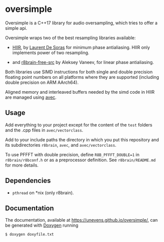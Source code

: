 # oversimple

Oversimple is a C++17 library for audio oversampling, which tries to offer a simple api.

Oversimple wraps two of the best resampling libraries available: 

- [HIIR](https://github.com/unevens/hiir), by [Laurent De Soras](http://ldesoras.free.fr/) for minimum phase antialiasing. HIIR only implements power of two resampling.

- and [r8brain-free-src](https://github.com/avaneev/r8brain-free-src) by Aleksey Vaneev, for linear phase antialiasing.

Both libraries use SIMD instructions for both single and double precision floating point numbers on all platforms where they are supported (including double precision on ARM AArch64).

Aligned memory and interleaved buffers needed by the simd code in HIIR are managed using [avec](https://github.com/unevens/avec).

## Usage

Add everything to your project except for the content of the `test` folders and the .cpp files in `avec/vectorclass`.

Add to your include paths the directory in which you put this repository and its subdirectories `r8brain`, `avec`, and `avec/vectorclass`. 

To use PFFFT with double precision, define `R8B_PFFFT_DOUBLE=1` in `r8brain/r8bconf.h` or as a preprocessor definition. See `r8brain/README.md` for more details.

## Dependencies

- `pthread` on *nix (only r8brain).

## Documentation

The documentation, available at https://unevens.github.io/oversimple/, can be generated with [Doxygen](http://doxygen.nl/) running

```bash
$ doxygen doxyfile.txt
```
